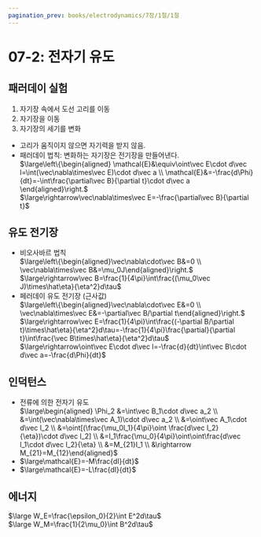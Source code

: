 ```yaml
---
pagination_prev: books/electrodynamics/7장/1절/1절
---
```

# 07-2: 전자기 유도
## 패러데이 실험
1. 자기장 속에서 도선 고리를 이동
1. 자기장을 이동
1. 자기장의 세기를 변화
* 고리가 움직이지 않으면 자기력을 받지 않음.
* 패러데이 법칙: 변화하는 자기장은 전기장을 만들어낸다.  
$\large\left\{\begin{aligned} \mathcal{E}&\equiv\oint\vec E\cdot d\vec l=\int(\vec\nabla\times\vec E)\cdot d\vec a \\ \mathcal{E}&=-\frac{d\Phi}{dt}=-\int\frac{\partial\vec B}{\partial t}\cdot d\vec a \end{aligned}\right.$  
$\large\rightarrow\vec\nabla\times\vec E=-\frac{\partial\vec B}{\partial t}$  
## 유도 전기장
* 비오사바르 법칙  
$\large\left\{\begin{aligned}\vec\nabla\cdot\vec B&=0 \\ \vec\nabla\times\vec B&=\mu_0J\end{aligned}\right.$  
$\large\rightarrow\vec B=\frac{1}{4\pi}\int\frac{(\mu_0\vec J)\times\hat\eta}{\eta^2}d\tau$
* 페러데이 유도 전기장 (근사값)  
$\large\left\{\begin{aligned}\vec\nabla\cdot\vec E&=0 \\ \vec\nabla\times\vec E&=-\partial\vec B/\partial t\end{aligned}\right.$  
$\large\rightarrow\vec E=\frac{1}{4\pi}\int\frac{(-\partial B/\partial t)\times\hat\eta}{\eta^2}d\tau=-\frac{1}{4\pi}\frac{\partial}{\partial t}\int\frac{\vec B\times\hat\eta}{\eta^2}d\tau$  
$\large\rightarrow\oint\vec E\cdot d\vec l=-\frac{d}{dt}\int\vec B\cdot d\vec a=-\frac{d\Phi}{dt}$

## 인덕턴스
* 전류에 의한 전자기 유도  
$\large\begin{aligned}
\Phi_2
&=\int\vec B_1\cdot d\vec a_2 \\ 
&=\int(\vec\nabla\times\vec A_1)\cdot d\vec a_2 \\ 
&=\oint\vec A_1\cdot d\vec l_2 \\ 
&=\oint[(\frac{\mu_0I_1}{4\pi}\oint \frac{d\vec l_2}{\eta})\cdot d\vec l_2] \\ &=I_1\frac{\mu_0}{4\pi}\oint\oint\frac{d\vec l_1\cdot d\vec l_2}{\eta} \\ &=M_{21}I_1 \\
&\rightarrow M_{21}=M_{12}\end{aligned}$  
* $\large\mathcal{E}=-M\frac{dI}{dt}$ <Glossary id="상호 인덕턴스"/>
* $\large\mathcal{E}=-L\frac{dI}{dt}$ <Glossary id="자체 인덕턴스"/>

## 에너지
$\large W_E=\frac{\epsilon_0}{2}\int E^2d\tau$  
$\large W_M=\frac{1}{2\mu_0}\int B^2d\tau$